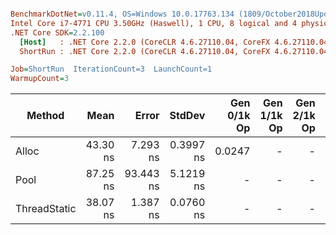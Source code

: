``` ini

BenchmarkDotNet=v0.11.4, OS=Windows 10.0.17763.134 (1809/October2018Update/Redstone5)
Intel Core i7-4771 CPU 3.50GHz (Haswell), 1 CPU, 8 logical and 4 physical cores
.NET Core SDK=2.2.100
  [Host]   : .NET Core 2.2.0 (CoreCLR 4.6.27110.04, CoreFX 4.6.27110.04), 64bit RyuJIT
  ShortRun : .NET Core 2.2.0 (CoreCLR 4.6.27110.04, CoreFX 4.6.27110.04), 64bit RyuJIT

Job=ShortRun  IterationCount=3  LaunchCount=1  
WarmupCount=3  

```
|       Method |     Mean |     Error |    StdDev | Gen 0/1k Op | Gen 1/1k Op | Gen 2/1k Op | Allocated Memory/Op |
|------------- |---------:|----------:|----------:|------------:|------------:|------------:|--------------------:|
|        Alloc | 43.30 ns |  7.293 ns | 0.3997 ns |      0.0247 |           - |           - |               104 B |
|         Pool | 87.25 ns | 93.443 ns | 5.1219 ns |           - |           - |           - |                   - |
| ThreadStatic | 38.07 ns |  1.387 ns | 0.0760 ns |           - |           - |           - |                   - |
